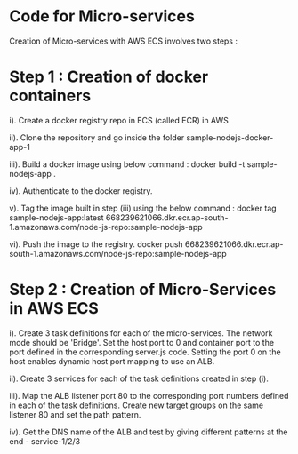 # Code for Micro-services
Creation of Micro-services with AWS ECS involves two steps :

# Step 1 : Creation of docker containers

i). Create a docker registry repo in ECS (called ECR) in AWS

ii). Clone the repository and go inside the folder sample-nodejs-docker-app-1

iii). Build a docker image using below command :
   docker build -t sample-nodejs-app .
   
iv). Authenticate to the docker registry.

v). Tag the image built in step (iii) using the below command :
    docker tag sample-nodejs-app:latest 668239621066.dkr.ecr.ap-south-1.amazonaws.com/node-js-repo:sample-nodejs-app    

vi). Push the image to the registry.
    docker push 668239621066.dkr.ecr.ap-south-1.amazonaws.com/node-js-repo:sample-nodejs-app
    
	
# Step 2 : Creation of Micro-Services in AWS ECS

i). Create 3 task definitions for each of the micro-services. The network mode should be 'Bridge'. Set the host port to 0 and container port to the port defined in the corresponding server.js code. Setting the port 0 on the host enables dynamic host port mapping to use an ALB.

ii). Create 3 services for each of the task definitions created in step (i).

iii). Map the ALB listener port 80 to the corresponding port numbers defined in each of the task definitions. Create new target groups on the same listener 80 and set the path pattern.

iv). Get the DNS name of the ALB and test by giving different patterns at the end - service-1/2/3
